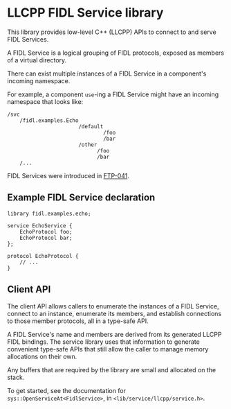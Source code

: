 # LLCPP FIDL Service library

This library provides low-level C++ (LLCPP) APIs to connect to and serve FIDL Services.

A FIDL Service is a logical grouping of FIDL protocols, exposed as members of a virtual
directory.

There can exist multiple instances of a FIDL Service in a component's incoming namespace.

For example, a component `use`-ing a FIDL Service might have an incoming namespace that
looks like:
```
/svc
    /fidl.examples.Echo
                       /default
                               /foo
                               /bar
                       /other
                             /foo
                             /bar
    /...
```

FIDL Services were introduced in [FTP-041].

## Example FIDL Service declaration

```fidl
library fidl.examples.echo;

service EchoService {
    EchoProtocol foo;
    EchoProtocol bar;
};

protocol EchoProtocol {
    // ...
}
```

## Client API

The client API allows callers to enumerate the instances of a FIDL Service, connect to
an instance, enumerate its members, and establish connections to those member protocols,
all in a type-safe API.

A FIDL Service's name and members are derived from its generated LLCPP FIDL bindings.
The service library uses that information to generate convenient type-safe APIs that
still allow the caller to manage memory allocations on their own.

Any buffers that are required by the library are small and allocated on the stack.

To get started, see the documentation for `sys::OpenServiceAt<FidlService>`, in
`<lib/service/llcpp/service.h>`.

[FTP-041]: https://fuchsia.dev/fuchsia-src/development/languages/fidl/reference/ftp/ftp-041.md